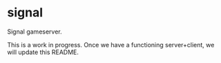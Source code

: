 # signal
Signal gameserver.

This is a work in progress. Once we have a functioning server+client, we will update this README.